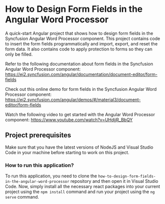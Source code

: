 # How to Design Form Fields in the Angular Word Processor

A quick-start Angular project that shows how to design form fields in the Syncfusion Angular Word Processor component. This project contains code to insert the form fields programmatically and import, export, and reset the form data. It also contains code to apply protection to forms so they can only be filled.

Refer to the following documentation about form fields in the Syncfusion Angular Word Processor component: 
https://ej2.syncfusion.com/angular/documentation/document-editor/form-fields 

Check out this online demo for form fields in the Syncfusion Angular Word Processor component:
https://ej2.syncfusion.com/angular/demos/#/material3/document-editor/form-fields 

Watch the following video to get started with the Angular Word Processor component:
https://www.youtube.com/watch?v=UHdjjR_BbQY  

## Project prerequisites

Make sure that you have the latest versions of NodeJS and Visual Studio Code in your machine before starting to work on this project.

### How to run this application?

To run this application, you need to clone the `how-to-design-form-fields-in-the-angular-word-processor` repository and then open it in Visual Studio Code. Now, simply install all the necessary react packages into your current project using the `npm install` command and run your project using the `ng serve` command.
